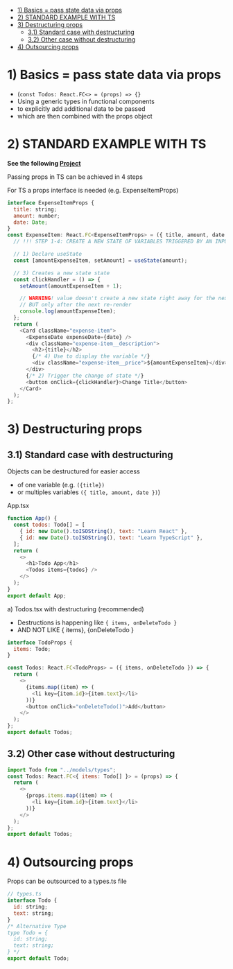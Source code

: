- [1) Basics = pass state data via props](#1-basics--pass-state-data-via-props)
- [2) STANDARD EXAMPLE WITH TS](#2-standard-example-with-ts)
- [3) Destructuring props](#3-destructuring-props)
  - [3.1) Standard case with destructuring](#31-standard-case-with-destructuring)
  - [3.2) Other case without destructuring](#32-other-case-without-destructuring)
- [4) Outsourcing props](#4-outsourcing-props)

# 1) Basics = pass state data via props

- (`const Todos: React.FC<> = (props) => {}`
- Using a generic types in functional components
- to explicitly add additional data to be passed
- which are then combined with the props object

# 2) STANDARD EXAMPLE WITH TS

**See the following [Project](../../react-as-spa-ts/props-../../react-as-spa-ts/props-version/src/App.tsx)**

Passing props in TS can be achieved in 4 steps

For TS a props interface is needed (e.g. ExpenseItemProps)

```javascript
interface ExpenseItemProps {
  title: string;
  amount: number;
  date: Date;
}
const ExpenseItem: React.FC<ExpenseItemProps> = ({ title, amount, date }) => {
  // !!! STEP 1-4: CREATE A NEW STATE OF VARIABLES TRIGGERED BY AN INPUT

  // 1) Declare useState
  const [amountExpenseItem, setAmount] = useState(amount);

  // 3) Creates a new state state
  const clickHandler = () => {
    setAmount(amountExpenseItem + 1);

    // WARNING! value doesn't create a new state right away for the next line
    // BUT only after the next re-render
    console.log(amountExpenseItem);
  };
  return (
    <Card className="expense-item">
      <ExpenseDate expenseDate={date} />
      <div className="expense-item__description">
        <h2>{title}</h2>
        {/* 4) Use to display the variable */}
        <div className="expense-item__price">${amountExpenseItem}</div>
      </div>
      {/* 2) Trigger the change of state */}
      <button onClick={clickHandler}>Change Title</button>
    </Card>
  );
};
```

# 3) Destructuring props

## 3.1) Standard case with destructuring

Objects can be destructured for easier access

- of one variable (e.g. `({title})`
- or multiples variables `({ title, amount, date })`)

App.tsx

```javascript
function App() {
  const todos: Todo[] = [
    { id: new Date().toISOString(), text: "Learn React" },
    { id: new Date().toISOString(), text: "Learn TypeScript" },
  ];
  return (
    <>
      <h1>Todo App</h1>
      <Todos items={todos} />
    </>
  );
}
export default App;
```

a) Todos.tsx with destructuring (recommended)

- Destructions is happening like `{ items, onDeleteTodo }`
- AND NOT LIKE { items}, {onDeleteTodo }

```javascript
interface TodoProps {
  items: Todo;
}

const Todos: React.FC<TodoProps> = ({ items, onDeleteTodo }) => {
  return (
    <>
      {items.map((item) => (
        <li key={item.id}>{item.text}</li>
      ))}
      <button onClick="onDeleteTodo()">Add</button>
    </>
  );
};
export default Todos;
```

## 3.2) Other case without destructuring

```javascript
import Todo from "../models/types";
const Todos: React.FC<{ items: Todo[] }> = (props) => {
  return (
    <>
      {props.items.map((item) => (
        <li key={item.id}>{item.text}</li>
      ))}
    </>
  );
};
export default Todos;
```

# 4) Outsourcing props

Props can be outsourced to a types.ts file

```javascript
// types.ts
interface Todo {
  id: string;
  text: string;
}
/* Alternative Type
type Todo = {
  id: string;
  text: string;
} */
export default Todo;
```
